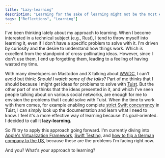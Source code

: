 ```yaml
---
title: "Lazy-learning"
description: "Learning for the sake of learning might not be the most effective way to learn. I'm trying a new approach: lazy-learning."
tags: ["Reflections", "Learning"]
---
```


I've been thinking lately about my approach to learning.
When I become interested in a technical subject (e.g., Rust),
I tend to throw myself into learning it,
even if I don't have a specific problem to solve with it.
I'm driven by curiosity and the desire to understand how things work.
Which is excellent from the standpoint of cross-pollinating ideas.
However,
since I don't use them,
I end up forgetting them, leading to a feeling of having wasted my time.

With many developers on Mastodon and X talking about [WWDC](https://developer.apple.com/wwdc24/),
I can't avoid but think: *Should I watch some of the talks?*
Part of me thinks that I should because I might get ideas for problems to solve with [Tuist](https://tuist.io).
But the other part of me thinks that the ideas presented in it,
and which I've seen people talking about on various social networks,
are enough for me to envision the problems that I could solve with Tuist.
When the time to work with them comes,
for example enabling complete[ strict Swift concurrency](https://www.swift.org/documentation/concurrency/) in Tuist,
I can simply look up the documentation and learn what I need to know.
I feel it's a more effective way of learning because it's goal-oriented.
I decided to call it **lazy-learning.**

So I'll try to apply this approach going forward.
I'm currently diving into [Apple's Virtualization Framework](https://developer.apple.com/documentation/virtualization),
[Swift Testing](https://github.com/apple/swift-testing),
and [how to flip a German company to the US](https://www.orrick.com/en/Insights/2024/06/Orrick-Legal-Ninja-Series-OLNS-7-Flip-it-Right),
because these are the problems I'm facing right now.

And you? What's your approach to learning? 

